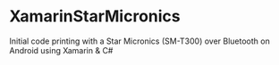 XamarinStarMicronics
====================

Initial code printing with a Star Micronics (SM-T300) over Bluetooth on Android using Xamarin &amp; C#